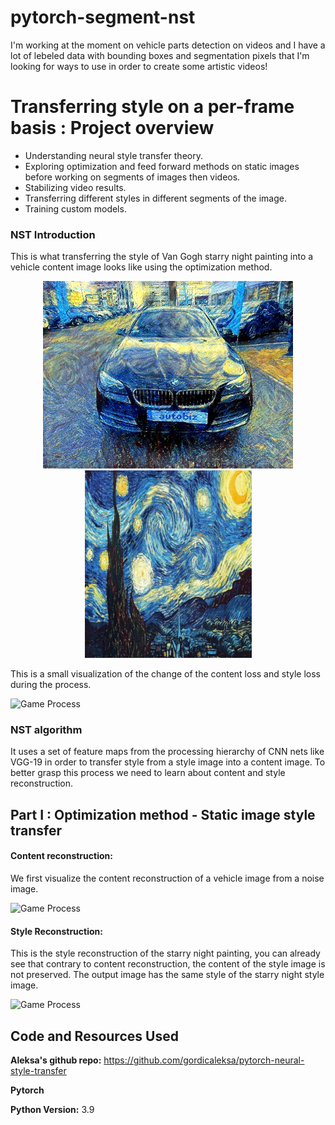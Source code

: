 # pytorch-segment-nst
I'm working at the moment on vehicle parts detection on videos and I have a lot of lebeled data with bounding boxes and segmentation pixels that I'm looking for ways to use in order to create some artistic videos!
# Transferring style on a per-frame basis : Project overview
* Understanding neural style transfer theory.
* Exploring optimization and feed forward methods on static images before working on segments of images then videos.
* Stabilizing video results. 
* Transferring different styles in different segments of the image.
* Training custom models.

### NST Introduction

This is what transferring the style of Van Gogh starry night painting into a vehicle content image looks like using the optimization method.


<p align="center">

<img src="https://github.com/aymanemoataz/pytorch-segment-nst/blob/main/results/bmw_starry.jpg" width="400px" height="300px">
<img src="data/style-images/vg_starry_night_resized.jpg" width="267px" height="300px">
</p>

This is a small visualization of the change of the content loss and style loss during the process.

![Game Process](https://github.com/aymanemoataz/pytorch-segment-nst/blob/main/results/NST_Optimizer_Trim.gif)



### NST algorithm

It uses a set of feature maps from the processing hierarchy of CNN nets like VGG-19 in order to transfer style from a style image into a content image. To better grasp this process we need to learn about content and style reconstruction.

## Part I : Optimization method - Static image style transfer

#### Content reconstruction:
We first visualize the content reconstruction of a vehicle image from a noise image.

![Game Process](https://github.com/aymanemoataz/pytorch-segment-nst/blob/main/results/noisefiat_Trim.gif)


#### Style Reconstruction:
This is the style reconstruction of the starry night painting, you can already see that contrary to content reconstruction, the content of the style image is not preserved. The output image has the same style of the starry night style image. 

![Game Process](https://github.com/aymanemoataz/pytorch-segment-nst/blob/main/results/style_reconstruction_Trim.gif)






## Code and Resources Used 

**Aleksa's github repo:** https://github.com/gordicaleksa/pytorch-neural-style-transfer

**Pytorch**

**Python Version:** 3.9 


